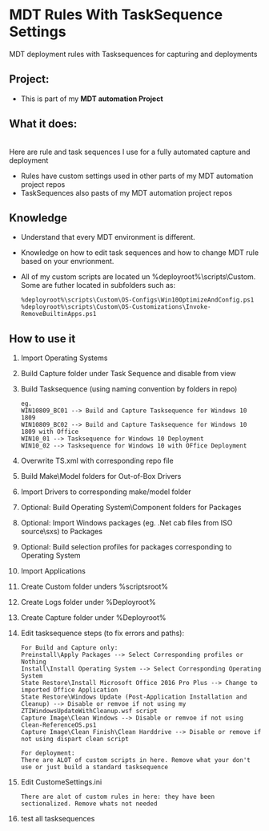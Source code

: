 # MDT Rules With TaskSequence Settings
MDT deployment rules with Tasksequences for capturing and deployments

## Project: 
 - This is part of my <b>MDT automation Project</b>

## What it does:
<br>Here are rule and task sequences I use for a fully automated capture and deployment
- Rules have custom settings used in other parts of my MDT automation project repos
- TaskSequences also pasts of my MDT automation project repos

## Knowledge
- Understand that every MDT environment is different.
- Knowledge on how to edit task sequences and how to change MDT rule based on your envrionment.
- All of my custom scripts are located un %deployroot%\scripts\Custom. Some are futher located in subfolders such as:
         
      %deployroot%\scripts\Custom\OS-Configs\Win10OptimizeAndConfig.ps1
      %deployroot%\scripts\Custom\OS-Customizations\Invoke-RemoveBuiltinApps.ps1
      
## How to use it
1. Import Operating Systems
2. Build Capture folder under Task Sequence and disable from view
3. Build Tasksequence (using naming convention by folders in repo)

       eg.
       WIN10809_BC01 --> Build and Capture Tasksequence for Windows 10 1809
       WIN10809_BC02 --> Build and Capture Tasksequence for Windows 10 1809 with Office 
       WIN10_01 --> Tasksequence for Windows 10 Deployment
       WIN10_02 --> Tasksequence for Windows 10 with OFfice Deployment
       
4. Overwrite TS.xml with corresponding repo file
5. Build Make\Model folders for Out-of-Box Drivers
6. Import Drivers to corresponding make/model folder
7. Optional: Build Operating System\Component folders for Packages
8. Optional: Import Windows packages (eg. .Net cab files from ISO source\sxs) to Packages 
9. Optional: Build selection profiles for packages corresponding to Operating System
10. Import Applications
11. Create Custom folder unders %scriptsroot%
12. Create Logs folder under %Deployroot%
13. Create Capture folder under %Deployroot%
14. Edit tasksequence steps (to fix errors and paths):

        For Build and Capture only:
        Preinstall\Apply Packages --> Select Corresponding profiles or Nothing
        Install\Install Operating System --> Select Corresponding Operating System
        State Restore\Install Microsoft Office 2016 Pro Plus --> Change to imported Office Application
        State Restore\Windows Update (Post-Application Installation and Cleanup) --> Disable or remvoe if not using my ZTIWindowsUpdateWithCleanup.wsf script
        Capture Image\Clean Windows --> Disable or remvoe if not using Clean-ReferenceOS.ps1
        Capture Image\Clean Finish\Clean Harddrive --> Disable or remove if not using dispart clean script
        
        For deployment:
        There are ALOT of custom scripts in here. Remove what your don't use or just build a standard tasksequence
        
 15. Edit CustomeSettings.ini
 
         There are alot of custom rules in here: they have been sectionalized. Remove whats not needed
 16. test all tasksequences
       
        
